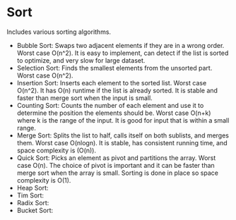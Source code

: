 # Sort

Includes various sorting algorithms.

- Bubble Sort: Swaps two adjacent elements if they are in a wrong order. Worst case O(n^2). It is easy to implement, can detect if the list is sorted to optimize, and very slow for large dataset.
- Selection Sort: Finds the smallest elements from the unsorted part. Worst case O(n^2).
- Insertion Sort: Inserts each element to the sorted list. Worst case O(n^2). It has O(n) runtime if the list is already sorted. It is stable and faster than merge sort when the input is small.
- Counting Sort: Counts the number of each element and use it to determine the position the elements should be. Worst case O(n+k) where k is the range of the input. It is good for input that is within a small range.
- Merge Sort: Splits the list to half, calls itself on both sublists, and merges them. Worst case O(nlogn). It is stable, has consistent running time, and space complexity is (O(n)).
- Quick Sort: Picks an element as pivot and partitions the array. Worst case O(n). The choice of pivot is important and it can be faster than merge sort when the array is small. Sorting is done in place so space complexity is O(1).
- Heap Sort:
- Tim Sort:
- Radix Sort:
- Bucket Sort: